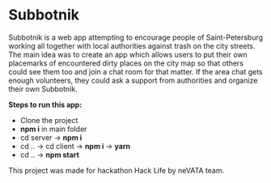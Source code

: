 # Subbotnik
Subbotnik is a web app attempting to encourage people of Saint-Petersburg working all together with local authorities against trash on the city streets.
The main idea was to create an app which allows users to put their own placemarks of encountered dirty places on the city map so that others could see them too and join a chat room for that matter. If the area chat gets enough volunteers, they could ask a support from authorities and organize their own Subbotnik. 

<b>Steps to run this app:</b>
<ul>
<li>Clone the project</li>
<li><b>npm i</b> in main folder </li>
<li>cd server -> <b>npm i</b></li>
<li>cd .. -> cd client -> <b>npm i</b> -> <b>yarn</b></li>
<li>cd .. -> <b>npm start</b></li>
</ul>
This project was made for hackathon Hack Life by neVATA team.
